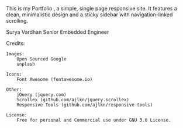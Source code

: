 This is my Portfolio , a simple, single page responsive site. It features a
clean, minimalistic design and a sticky sidebar with navigation-linked scrolling.

Surya Vardhan 
Senior Embedded Engineer


Credits:

	Images:
		Open Sourced Google 
		unplash

	Icons:
		Font Awesome (fontawesome.io)

	Other:
		jQuery (jquery.com)
		Scrollex (github.com/ajlkn/jquery.scrollex)
		Responsive Tools (github.com/ajlkn/responsive-tools)

	License:	
		Free for personal and Commercial use under GNU 3.0 License. 
